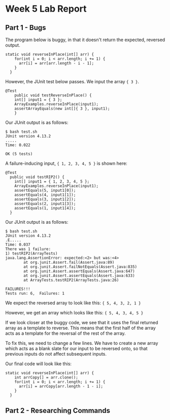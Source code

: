 # Week 5 Lab Report
## Part 1 - Bugs
The program below is buggy, in that it doesn't return the expected, reversed output.

```
static void reverseInPlace(int[] arr) {
    for(int i = 0; i < arr.length; i += 1) {
      arr[i] = arr[arr.length - i - 1];
    }
  }
```

However, the JUnit test below passes. We input the array `{ 3 }`.

```
@Test 
	public void testReverseInPlace() {
    int[] input1 = { 3 };
    ArrayExamples.reverseInPlace(input1);
    assertArrayEquals(new int[]{ 3 }, input1);
	}
```
Our JUnit output is as follows:

```
$ bash test.sh
JUnit version 4.13.2
.....
Time: 0.022

OK (5 tests)
```

A failure-inducing input, `{ 1, 2, 3, 4, 5 }` is shown here:

```
@Test
  public void testRIP2() {
    int[] input1 = { 1, 2, 3, 4, 5 };
    ArrayExamples.reverseInPlace(input1);
    assertEquals(5, input1[0]);
    assertEquals(4, input1[1]);
    assertEquals(3, input1[2]);
    assertEquals(2, input1[3]);
    assertEquals(1, input1[4]);
  }
```

Our JUnit output is as follows:

```
$ bash test.sh
JUnit version 4.13.2
.E.....
Time: 0.037
There was 1 failure:
1) testRIP2(ArrayTests)
java.lang.AssertionError: expected:<2> but was:<4>
        at org.junit.Assert.fail(Assert.java:89)
        at org.junit.Assert.failNotEquals(Assert.java:835) 
        at org.junit.Assert.assertEquals(Assert.java:647)  
        at org.junit.Assert.assertEquals(Assert.java:633)  
        at ArrayTests.testRIP2(ArrayTests.java:26)

FAILURES!!!
Tests run: 6,  Failures: 1
```

We expect the reversed array to look like this: ` { 5, 4, 3, 2, 1 } `

However, we get an array which looks like this: ` { 5, 4, 3, 4, 5 } `

If we look closer at the buggy code, we see that it uses the final returned array as a template to reverse. This means that the first half of the array acts as a template for the reversal of the rest of the array.

To fix this, we need to change a few lines. We have to create a new array which acts as a blank slate for our input to be reversed onto, so that previous inputs do not affect subsequent inputs.

Our final code will look like this:
```
static void reverseInPlace(int[] arr) {
    int arrCopy[] = arr.clone();
    for(int i = 0; i < arr.length; i += 1) {
      arr[i] = arrCopy[arr.length - 1 - i];
    }
  }
```

## Part 2 - Researching Commands





